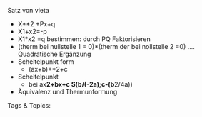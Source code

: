  Satz von vieta
  - X**2 +Px+q
  - X1+x2=-p
  - X1*x2 =q
 bestimmen: durch PQ
 Faktorisieren
  - (therm bei nullstelle 1 = 0)*(therm der bei nollstelle 2 =0) ....
 Quadratische Ergänzung
  - Scheitelpunkt form
    - (ax+b)**2+c
  - Scheitelpunkt
    - bei ax**2+bx+c
  S(b/(-2a);c-(b**2/4a))
  - Äquivalenz und Thermunformung

   Tags & Topics:
   